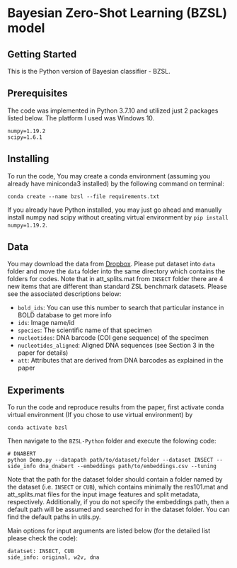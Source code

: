 # Bayesian Zero-Shot Learning (BZSL) model

## Getting Started

This is the Python version of Bayesian classifier - BZSL.

## Prerequisites

The code was implemented in Python 3.7.10 and utilized just 2 packages listed below. The platform I used was Windows 10. 
```
numpy=1.19.2 
scipy=1.6.1 
```

## Installing

To run the code, You may create a conda environment (assuming you already have miniconda3 installed) by the following command on terminal:

```
conda create --name bzsl --file requirements.txt
```

If you already have  Python installed, you may just go ahead and manually install numpy nad scipy without creating virtual environment by `pip install numpy=1.19.2`.

## Data

You may download the data from [Dropbox](https://www.dropbox.com/sh/gt6tkech0nvftk5/AADOUJc_Bty3sqOsqWHxhmULa?dl=0). Please put dataset into `data` folder and move the `data` folder into the same directory which contains the folders for codes. Note that in att_splits.mat from `INSECT` folder there are 4 new items that are different than standard ZSL benchmark datasets. Please see the associated descriptions below:

* `bold_ids`: You can use this number to search that particular instance in BOLD database to get more info
* `ids`: Image name/id
* `species`: The scientific name of that specimen
* `nucleotides`: DNA barcode (COI gene sequence) of the specimen
* `nucleotides_aligned`: Aligned DNA sequences (see Section 3 in the paper for details)
* `att`: Attributes that are derived from DNA barcodes as explained in the paper
 
## Experiments

To run the code and reproduce results from the paper, first activate conda virtual environment (If you chose to use virtual environment) by
```
conda activate bzsl
```
Then navigate to the `BZSL-Python` folder and execute the folowing code:
```
# DNABERT
python Demo.py --datapath path/to/dataset/folder --dataset INSECT --side_info dna_dnabert --embeddings path/to/embeddings.csv --tuning
```

Note that the path for the dataset folder should contain a folder named by the dataset (i.e. `INSECT` or `CUB`), which contains minimally the res101.mat and att_splits.mat files for the input image features and split metadata, respectively. Additionally, if you do not specify the embeddings path, then a default path will be assumed and searched for in the dataset folder. You can find the default paths in utils.py.

Main options for input arguments  are listed below (for the detailed list please check the code):
```
datatset: INSECT, CUB
side_info: original, w2v, dna
```


 
